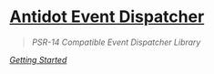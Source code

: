 # [Antidot Event Dispatcher](#Antidot-event-dispatcher)

> *PSR-14 Compatible Event Dispatcher Library*

*[Getting Started](/#Event-Dispatcher)*
